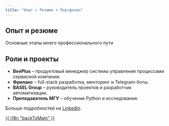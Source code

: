 ```yaml
---
title: "Опыт × Резюме × Портфолио"
---
```


<section class="hero is-medium gradient-bg">
    <div class="hero-body has-text-centered">
        <h1 class="title gradient-text">Опыт и резюме</h1>
        <p class="subtitle has-text-light">Основные этапы моего профессионального пути</p>
    </div>
</section>

<section class="section">
    <div class="container">
        <h2 class="title has-text-centered has-text-danger mb-5">Роли и проекты</h2>
        <div class="content">
            <ul>
                <li><strong>BeePlus</strong> – продуктовый менеджер системы управления процессами сервисной компании.</li>
                <li><strong>Фриланс</strong> – full-stack разработка, менторинг и Telegram-боты.</li>
                <li><strong>BASEL Group</strong> – руководитель проектов и разработчик автоматизации.</li>
                <li><strong>Преподаватель МГУ</strong> – обучение Python и исследования.</li>
            </ul>
            <p>Больше подробностей на <a href="https://www.linkedin.com/in/muromcevn" target="_blank">LinkedIn</a>.</p>
        </div>
    </div>
</section>

<footer class="footer has-background-black has-text-centered has-text-white">
    <div class="content">
        <p><a class="has-text-warning" href="{{ "/" | relURL }}">{{ i18n "backToMain" }}</a></p>
    </div>
</footer>
